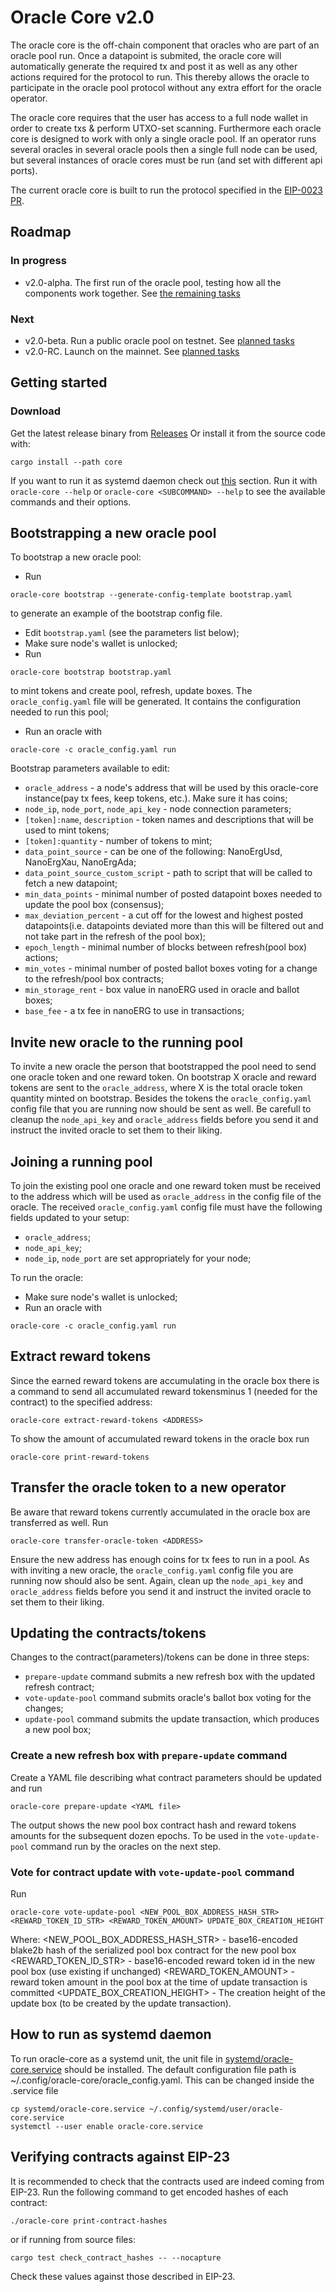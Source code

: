 # Oracle Core v2.0

The oracle core is the off-chain component that oracles who are part of an oracle pool run. Once a datapoint is submited, the oracle core will automatically generate the required tx and post it as well as any other actions required for the protocol to run. This thereby allows the oracle to participate in the oracle pool protocol without any extra effort for the oracle operator.

The oracle core requires that the user has access to a full node wallet in order to create txs & perform UTXO-set scanning. Furthermore each oracle core is designed to work with only a single oracle pool. If an operator runs several oracles in several oracle pools then a single full node can be used, but several instances of oracle cores must be run (and set with different api ports).

The current oracle core is built to run the protocol specified in the [EIP-0023 PR](https://github.com/ergoplatform/eips/pull/41).

## Roadmap
### In progress
- v2.0-alpha. The first run of the oracle pool, testing how all the components work together. See [the remaining tasks](https://github.com/ergoplatform/oracle-core/milestone/1)
### Next
- v2.0-beta. Run a public oracle pool on testnet. See [planned tasks](https://github.com/ergoplatform/oracle-core/milestone/5)
- v2.0-RC. Launch on the mainnet. See [planned tasks](https://github.com/ergoplatform/oracle-core/milestone/4)


## Getting started
### Download
Get the latest release binary from [Releases](https://github.com/ergoplatform/oracle-core/releases)
Or install it from the source code with:
``` console
cargo install --path core
```
If you want to run it as systemd daemon check out [this](https://github.com/ergoplatform/oracle-core#how-to-run-as-systemd-daemon) section.
Run it with `oracle-core --help` or `oracle-core <SUBCOMMAND> --help` to see the available commands and their options.

## Bootstrapping a new oracle pool
To bootstrap a new oracle pool:
- Run
``` console
oracle-core bootstrap --generate-config-template bootstrap.yaml
```
to generate an example of the bootstrap config file.
- Edit `bootstrap.yaml` (see the parameters list below);
- Make sure node's wallet is unlocked;
- Run 
``` console
oracle-core bootstrap bootstrap.yaml
``` 
to mint tokens and create pool, refresh, update boxes. The `oracle_config.yaml` file will be generated. It contains the configuration needed to run this pool;
- Run an oracle with 
``` console
oracle-core -c oracle_config.yaml run
```

Bootstrap parameters available to edit:
- `oracle_address` - a node's address that will be used by this oracle-core instance(pay tx fees, keep tokens, etc.). Make sure it has coins;
- `node_ip`, `node_port`, `node_api_key` - node connection parameters;
- `[token]:name`, `description` - token names and descriptions that will be used to mint tokens;
- `[token]:quantity` - number of tokens to mint;
- `data_point_source` - can be one of the following: NanoErgUsd, NanoErgXau, NanoErgAda;
- `data_point_source_custom_script` - path to script that will be called to fetch a new datapoint;
- `min_data_points` - minimal number of posted datapoint boxes needed to update the pool box (consensus);
- `max_deviation_percent` - a cut off for the lowest and highest posted datapoints(i.e. datapoints deviated more than this will be filtered out and not take part in the refresh of the pool box);
- `epoch_length` - minimal number of blocks between refresh(pool box) actions;
- `min_votes` - minimal number of posted ballot boxes voting for a change to the refresh/pool box contracts;
- `min_storage_rent` - box value in nanoERG used in oracle and ballot boxes;
- `base_fee` - a tx fee in nanoERG to use in transactions;

## Invite new oracle to the running pool
To invite a new oracle the person that bootstrapped the pool need to send one oracle token and one reward token. On bootstrap X oracle and reward tokens are sent to the `oracle_address`, where X is the total oracle token quantity minted on bootstrap.
Besides the tokens the `oracle_config.yaml` config file that you are running now should be sent as well. Be carefull to cleanup the `node_api_key` and `oracle_address` fields before you send it and instruct the invited oracle to set them to their liking.

## Joining a running pool
To join the existing pool one oracle and one reward token must be received to the address which will be used as `oracle_address` in the config file of the oracle. The received `oracle_config.yaml` config file must have the following fields updated to your setup:
- `oracle_address`;
- `node_api_key`;
- `node_ip`, `node_port` are set appropriately for your node;

To run the oracle:
- Make sure node's wallet is unlocked;
- Run an oracle with 
``` console
oracle-core -c oracle_config.yaml run
```

## Extract reward tokens
Since the earned reward tokens are accumulating in the oracle box there is a command to send all accumulated reward tokensminus 1 (needed for the contract) to the specified address:
``` console
oracle-core extract-reward-tokens <ADDRESS>
```
To show the amount of accumulated reward tokens in the oracle box run 
``` console
oracle-core print-reward-tokens
```

## Transfer the oracle token to a new operator
Be aware that reward tokens currently accumulated in the oracle box are transferred as well.
Run
``` console
oracle-core transfer-oracle-token <ADDRESS>
```
Ensure the new address has enough coins for tx fees to run in a pool.
As with inviting a new oracle, the `oracle_config.yaml` config file you are running now should also be sent. Again, clean up the `node_api_key` and `oracle_address` fields before you send it and instruct the invited oracle to set them to their liking.

## Updating the contracts/tokens
Changes to the contract(parameters)/tokens can be done in three steps:
- `prepare-update` command submits a new refresh box with the updated refresh contract; 
- `vote-update-pool` command submits oracle's ballot box voting for the changes;
- `update-pool` command submits the update transaction, which produces a new pool box;

### Create a new refresh box with `prepare-update` command 
Create a YAML file describing what contract parameters should be updated and run
```console
oracle-core prepare-update <YAML file>
```
The output shows the new pool box contract hash and reward tokens amounts for the subsequent dozen epochs. To be used in the `vote-update-pool` command run by the oracles on the next step.

### Vote for contract update with `vote-update-pool` command
Run
```console
oracle-core vote-update-pool <NEW_POOL_BOX_ADDRESS_HASH_STR> <REWARD_TOKEN_ID_STR> <REWARD_TOKEN_AMOUNT> UPDATE_BOX_CREATION_HEIGHT
```
Where:
  <NEW_POOL_BOX_ADDRESS_HASH_STR> - base16-encoded blake2b hash of the serialized pool box contract for the new pool box
  <REWARD_TOKEN_ID_STR> - base16-encoded reward token id in the new pool box (use existing if unchanged)
  <REWARD_TOKEN_AMOUNT> - reward token amount in the pool box at the time of update transaction is committed
  <UPDATE_BOX_CREATION_HEIGHT> - The creation height of the update box (to be created by the update transaction).

## How to run as systemd daemon
To run oracle-core as a systemd unit, the unit file in [systemd/oracle-core.service](systemd/oracle-core.service) should be installed.
The default configuration file path is ~/.config/oracle-core/oracle_config.yaml. This can be changed inside the .service file

``` console
cp systemd/oracle-core.service ~/.config/systemd/user/oracle-core.service
systemctl --user enable oracle-core.service
```

## Verifying contracts against EIP-23

It is recommended to check that the contracts used are indeed coming from EIP-23. Run the following command to get encoded hashes of each contract:
```console
./oracle-core print-contract-hashes
```
or if running from source files:
```console
cargo test check_contract_hashes -- --nocapture
```

Check these values against those described in EIP-23.
